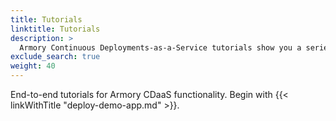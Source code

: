 ```yaml
---
title: Tutorials
linktitle: Tutorials
description: >
  Armory Continuous Deployments-as-a-Service tutorials show you a series of steps, or tasks, to achieve a goal.
exclude_search: true
weight: 40
---
```


End-to-end tutorials for Armory CDaaS functionality. Begin with {{< linkWithTitle "deploy-demo-app.md" >}}.